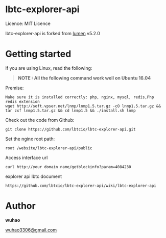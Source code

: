 lbtc-explorer-api
=====================================


Licence: MIT Licence

lbtc-explorer-api is forked from [lumen](https://github.com/laravel/lumen) v5.2.0





Getting started
===============


If you are using Linux, read the following:


> **NOTE :  All the following command work well on Ubuntu 16.04**



Premise:
```
Make sure it is installed correctly: php, nginx, mysql, redis,Php redis extension
wget http://soft.vpser.net/lnmp/lnmp1.5.tar.gz -cO lnmp1.5.tar.gz && tar zxf lnmp1.5.tar.gz && cd lnmp1.5 && ./install.sh lnmp
```

Check out the code from Github:
```
git clone https://github.com/lbtcio/lbtc-explorer-api.git
```
Set the nginx root path:
```
root /website/lbtc-explorer-api/public
```
Access interface url
```
curl http://your domain name/getblockinfo?param=4084230
```
explorer api lbtc document
```
https://github.com/lbtcio/lbtc-explorer-api/wiki/lbtc-explorer-api
```

Author
===============
**wuhao**


wuhao3306@gmail.com
